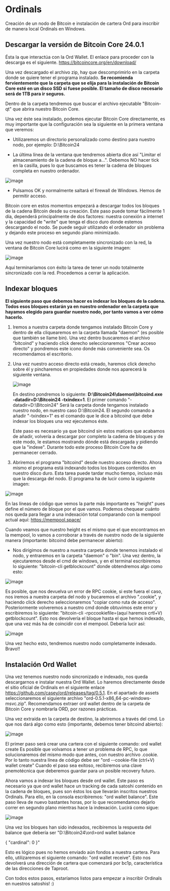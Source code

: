 # Ordinals
Creación de un nodo de Bitcoin e instalación de cartera Ord para inscribir de manera local Ordinals en Windows.


## Descargar la versión de Bitcoin Core 24.0.1
Ésta la que interactúa con la Ord Wallet. El enlace para proceder con la descarga es el siguiente. https://bitcoincore.org/en/download/

Una vez descargado el archivo zip, hay que descomprimirlo en la carpeta donde se quiere tener el programa instalado. **Se recomienda fervientemente que la carpeta que se elija para la instalación de Bitcoin Core esté en un disco SSD si fuese posible. El tamaño de disco necesario será de 1TB para ir seguros.**

Dentro de la carpeta tendremos que buscar el archivo ejecutable "Bitcoin-qt" que abrira nuestro Bitcoin Core.

Una vez éste sea instalado, podemos ejecutar Bitcoin Core directamente, es muy importante que la configuración sea la siguiente en la primera ventana que veremos:
  - Utilizaremos un directorio personalizado como destino para nuestro nodo, por ejemplo: D:\Bitcoin24
  
  - La última línea de la ventana que tendremos abierta dice así "Limitar el almacenamiento de la cadena de bloque a...". Debemos NO hacer tick en la casilla, pues lo que buscamos es tener la cadena de bloques completa en nuestro ordenador.

![image](https://user-images.githubusercontent.com/114155448/226586134-9a6c51e0-42a4-44e3-9334-ce785caa2570.png)

  - Pulsamos OK y normalmente saltará el firewall de Windows. Hemos de permitir acceso.

Bitcoin core en estos momentos empezará a descargar todos los bloques de la cadena Bitcoin desde su creación. Este paso puede tomar fácilmente 1 día, dependerá principalmente de dos factores: nuestra conexión a internet y la capacidad de "write" que tenga el disco duro donde estemos descargando el nodo. Se puede seguir utilizando el ordenador sin problema y dejando este proceso en segundo plano minimizado.

Una vez nuestro nodo está completamente sincronizado con la red, la ventana de Bitcoin Core lucirá como en la siguiente imagen:

![image](https://user-images.githubusercontent.com/114155448/226587838-1f3e4191-a378-4829-9a26-f48a95507b61.png)

Aquí terminaríamos con éxito la tarea de tener un nodo totalmente sincronizado con la red. Procedemos a cerrar la aplicación.


## Indexar bloques

**El siguiente paso que debemos hacer es indexar los bloques de la cadena. Todos esos bloques estarán ya en nuestro ordenador en la carpeta que hayamos elegido para guardar nuestro nodo, por tanto vamos a ver cómo hacerlo.**

1. Iremos a nuestra carpeta donde tengamos instalado Bitcoin Core y dentro de ella cliquearemos en la carpeta llamada "daemon" (es posible que también se llame bin). Una vez dentro buscaremos el archivo "bitcoind" y haciendo click derecho seleccionaremos "Crear acceso directo" y pondremos este icono donde más conveniente sea. Os recomendamos el escritorio.
    
2. Una vez nuestro acceso directo está creado, haremos click derecho sobre él y pincharemos en propiedades donde nos aparecerá la siguiente ventana.
    
    ![image](https://user-images.githubusercontent.com/114155448/226595198-db58c94e-8480-4b39-834e-fe94eca6ba94.png)

    En destino pondremos lo siguiente: **D:\Bitcoin24\daemon\bitcoind.exe -datadir=D:\Bitcoin24 -txindex=1**. El primer comando "-datadir=D:\Bitcoin24" Será la carpeta donde tengamos instalado nuestro nodo, en nuestro caso D:\Bitcoin24. El segundo comando a añadir "-txindex=1" es el comando que le dice a bitcoind que debe indexar los bloques una vez ejecutemos éste.
    
    Este paso es necesario ya que bitcoind sin estos matices que acabamos de añadir, volvería a descargar por completo la cadena de bloques y de este modo, le estamos mostrando dónde está descargada y pidiendo que la "indexe". Durante todo este proceso Bitcoin Core ha de permanecer cerrado.
    
3. Abriremos el programa "bitcoind" desde nuestro acceso directo. Ahora mismo el programa está indexando todos los bloques contenidos en nuestro disco duro. Esta tarea puede tardar mucho tiempo, incluso más que la descarga del nodo. El programa ha de lucir como la siguiente imagen:

![image](https://user-images.githubusercontent.com/114155448/226599344-17cca59b-daf5-4322-9a4c-296060fe011e.png)

   En las líneas de código que vemos la parte más importante es "height" pues define el número de bloque por el que vamos. Podemos chequear cuánto nos queda para llegar a una indexación total comparando con la mempool actual aquí: https://mempool.space/
   
Cuando veamos que nuestro height es el mismo que el que encontramos en la mempool, lo vamos a corroborar a través de nuestro nodo de la siguiente manera (importante: bitcoind debe permanecer abierto):

- Nos dirigimos de nuestro a nuestra carpeta donde tenemos instalado el nodo, y entraremos en la carpeta "daemon" o "bin". Una vez dentro, la ejecutaremos desde el cmd de windows, y en el terminal escribiremos lo siguiente: "bitcoin-cli getblockcount" donde obtendremos algo como esto:

![image](https://user-images.githubusercontent.com/114155448/226605774-91850a6f-a396-48f8-9188-aa2c8af36bd1.png)
  
  Es posible, que nos devuelva un error de RPC cookie, si este fuera el caso, nos iremos a nuestra carpeta del nodo y bucaremos el archivo ".cookie", y haciendo click derecho seleccionaremos "copiar como ruta de acceso". Posteriormente volveremos a nuestro cmd donde obtuvimos este error y escribiremos lo siguiente: "bitcoin-cli -rpccookiefile=(aquí haremos crtl+V) getblockcount". Esto nos devolvería el bloque hasta el que hemos indexado, que una vez más ha de coincidir con el mempool. Debería lucir así:
  
  ![image](https://user-images.githubusercontent.com/114155448/226607028-5ea9129d-6bfd-458c-94f0-df28d8d231d9.png)

Una vez hecho esto, tendremos nuestro nodo completamente indexado. Bravo!!

## Instalación Ord Wallet

Una vez tenemos nuestro nodo sincronizado e indexado, nos queda descargarnos e instalar nuestra Ord Wallet.
Lo haremos directamente desde el sitio oficial de Ordinals en el siguiente enlace https://github.com/casey/ord/releases/tag/0.5.1. En el apartado de assets seleccionaremos el siguiente archivo "ord-0.5.1-x86_64-pc-windows-msvc.zip".
Recomendamos extraer ord wallet dentro de la carpeta de Bitcoin Core y nombrarla ORD, por razones prácticas.

Una vez extraída en la carpeta de destino, la abriremos a través del cmd. Lo que nos dará algo como esto (importante, debemos tener bitcoind abierto):

![image](https://user-images.githubusercontent.com/114155448/226613306-7cee6848-8cb6-476e-a45a-fdd2b93f0e4a.png)

El primer paso será crear una cartera con el siguiente comando: ord wallet create
Es posible que volvamos a tener un problema de RPC, lo que solucionaremos del mismo modo que antes, con nuestro archivo .cookie. Por lo tanto nuestra línea de código debe ser "ord --cookie-file (ctrl+V) wallet create"
Cuando el paso sea exitoso, recibiremos una clave pnemotécnica que deberemos guardar para un posible recovery futuro.

Ahora vamos a indexar los bloques desde ord wallet. Este paso es necesario ya que ord wallet hace un tracking de cada satoshi contenido en la cadena de bloques, pues son éstos los que llevarán inscritos nuestros Ordinals. Para ello, en la consola escribiremos: "ord wallet balance". Este paso lleva de nuevo bastantes horas, por lo que recomendamos dejarlo correr en segundo plano mientras hace la indexación. Lucirá como sigue:

![image](https://user-images.githubusercontent.com/114155448/226623905-c8a57478-32da-45ed-9d47-77c7c53ca834.png)

Una vez los bloques han sido indexados, recibiremos la respuesta del balance que debería ser "D:\Bitcoin24\ord>ord wallet balance

{
  "cardinal": 0
}"

Esto es lógico pues no hemos enviado aún fondos a nuestra cartera. Para ello, utilizaremos el siguiente comando: "ord wallet receive". Esto nos devolverá una dirección de cartera que comenzará por bc1p, característica de las direcciones de Taproot.

Con todos estos pasos, estaríamos listos para empezar a inscribir Ordinals en nuestros satoshis! :)






   
    

